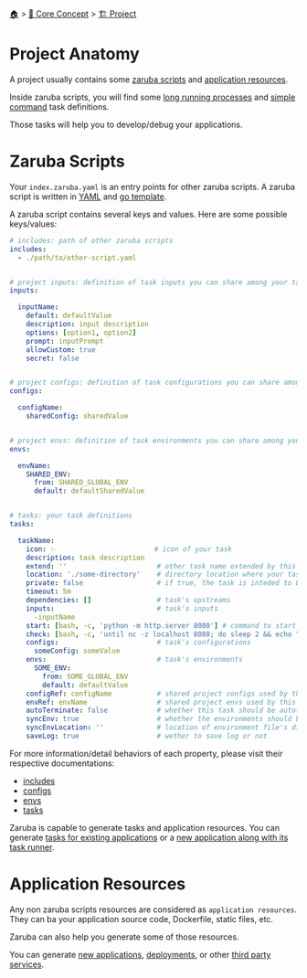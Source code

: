 <!--startTocHeader-->
[🏠](../../README.md) > [🧠 Core Concept](../README.md) > [🏗️ Project](README.md)
# Project Anatomy
<!--endTocHeader-->

A project usually contains some [zaruba scripts](#zaruba-scripts) and [application resources](#other-resources).

Inside zaruba scripts, you will find some [long running processes](task/long-running-process.md) and [simple command](task/simple-command.md) task definitions.

Those tasks will help you to develop/debug your applications.

# Zaruba Scripts

Your `index.zaruba.yaml` is an entry points for other zaruba scripts. A zaruba script is written in [YAML](https://yaml.org) and [go template](https://pkg.go.dev/text/template). 

A zaruba script contains several keys and values. Here are some possible keys/values:


```yaml
# includes: path of other zaruba scripts
includes:
  - ./path/to/other-script.yaml


# project inputs: definition of task inputs you can share among your tasks
inputs:

  inputName:
    default: defaultValue
    description: input description
    options: [option1, option2]
    prompt: inputPrompt
    allowCustom: true
    secret: false


# project configs: definition of task configurations you can share among your tasks
configs:

  configName:
    sharedConfig: sharedValue


# project envs: definition of task environments you can share among your tasks
envs:

  envName:
    SHARED_ENV:
      from: SHARED_GLOBAL_ENV
      default: defaultSharedValue


# tasks: your task definitions
tasks:

  taskName:
    icon: ✨                        # icon of your task
    description: task description
    extend: ''                      # other task name extended by this task. for multiple extend, use `extends` instead (but no, don't use it)
    location: './some-directory'    # directory location where your task should run on
    private: false                  # if true, the task is inteded to be extended instead of run directly
    timeout: 5m
    dependencies: []                # task's upstreams
    inputs:                         # task's inputs
      -inputName
    start: [bash, -c, 'python -m http.server 8080'] # command to start simple-command/long running process
    check: [bash, -c, 'until nc -z localhost 8080; do sleep 2 && echo "not ready"; done && echo "ready"'] # command to check readiness of long-running process
    configs:                        # task's configurations
      someConfig: someValue
    envs:                           # task's environments
      SOME_ENV:
        from: SOME_GLOBAL_ENV
        default: defaultValue
    configRef: configName           # shared project configs used by this task
    envRef: envName                 # shared project envs used by this task
    autoTerminate: false            # whether this task should be autoterminated or not
    syncEnv: true                   # whether the environments should be synchronized when running `zaruba please syncEnv` or not
    syncEnvLocation: ''             # location of environment file's directory. If not set, `location` will be used
    saveLog: true                   # wether to save log or not
```

For more information/detail behaviors of each property, please visit their respective documentations:

* [includes](./includes.md)
* [configs](./project-configs.md)
* [envs](./project-envs.md)
* [tasks](./task/README.md)

Zaruba is capable to generate tasks and application resources. You can generate [tasks for existing applications](../../use-cases/add-runner-for-existing-application/README.md) or a [new application along with its task runner](../../use-cases/generate-new-application/README.md).

# Application Resources

Any non zaruba scripts resources are considered as `application resources`. They can ba your application source code, Dockerfile, static files, etc.

Zaruba can also help you generate some of those resources.

You can generate [new applications](../../use-cases/generate-new-application/README.md), [deployments](../../use-cases/generate-new-application/add-application-deployment.md), or other [third party services](../../use-cases/add-third-party-service/README.md).


<!--startTocSubtopic-->

<!--endTocSubtopic-->